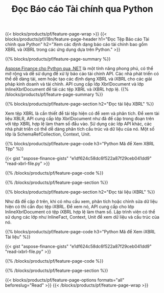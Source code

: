 ﻿---
title: Đọc Báo cáo Tài chính qua Python
url: /vi/python-net/view/
description:  Python mã để xem các báo cáo tài chính trong tệp XBRL và iXBRL qua thư viện Python.
---
{{< blocks/products/pf/feature-page-wrap >}}
{{< blocks/products/pf/i18n/feature-page-header h1="Đọc Tệp Báo cáo Tài chính qua Python" h2="Xem các định dạng báo cáo tài chính bao gồm XBRL và iXBRL trong các ứng dụng dựa trên Python." >}}

{{% blocks/products/pf/feature-page-summary %}}

[Aspose.Finance cho Python qua .NET](https://products.aspose.com/finance/python-net/) là một tính năng phong phú, có thể mở rộng và dễ sử dụng để xử lý báo cáo tài chính API. Các nhà phát triển có thể dễ dàng tải, xem hoặc tạo các định dạng XBRL và iXBRL cho các giải pháp kinh doanh và tài chính. API cung cấp lớp XbrlDocument và lớp InlineXbrlDocument để tải các tệp XBRL và iXBRL hợp lệ.
{{% /blocks/products/pf/feature-page-summary %}}

{{% blocks/products/pf/feature-page-section h2="Đọc tài liệu XBRL" %}}

Xem tệp XBRL là cần thiết để tải tệp hiện có để xem và phân tích. Để xem tài liệu XBLR, API cung cấp lớp XbrlDocument như đã đề cập trong đoạn trên với tệp XBRL hợp lệ làm tham số đầu vào. Sử dụng các lớp API khác, các nhà phát triển có thể dễ dàng phân tích cấu trúc và dữ liệu của nó. Một số lớp là SchemaRefCollection, Context, Unit.

{{% blocks/products/pf/feature-page-code h3="Python Mã để Xem XBRL Tệp" %}}

{{< gist "aspose-finance-gists" "e1df624c58dc6f522a87f29ceb041dd9" "read-xbrl-file.py" >}} 

{{% /blocks/products/pf/feature-page-code %}}

{{% /blocks/products/pf/feature-page-section %}}

{{% blocks/products/pf/feature-page-section h2="Đọc tài liệu iXBRL" %}}

Như đã đề cập ở trên, khi có nhu cầu xem, phân tích hoặc chỉnh sửa dữ liệu hiện có thì cần đọc tệp iXBRL. Để xem nó, API cung cấp cho lớp InlineXbrlDocument có tệp iXBRL hợp lệ làm tham số. Lập trình viên có thể sử dụng các lớp như InlineFact, Context, Unit để xem dữ liệu và cấu trúc của nó. 

{{% blocks/products/pf/feature-page-code h3="Python Mã để Xem iXBRL Tài liệu" %}}

{{< gist "aspose-finance-gists" "e1df624c58dc6f522a87f29ceb041dd9" "read-ixbrl-file.py" >}}

{{% /blocks/products/pf/feature-page-code %}}

{{% /blocks/products/pf/feature-page-section %}}

{{< blocks/products/pf/feature-page-options formats="all" beforeslug="Read" >}}
{{< /blocks/products/pf/feature-page-wrap >}}